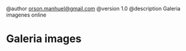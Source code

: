 @author <orson.manhuel@gmail.com>
@version 1.0
@description Galeria imagenes online

# Galeria images
